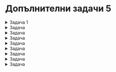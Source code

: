 #  Допълнителни задачи 5

<details>
    <summary>Задача 1</summary>

Какъв ще е резултатът от следния код:
```
x <- c(5, 6, 7, 8, 9, 10)
which(x <= 7)
```
Отговор: 1 2 3
</details>

<details>
    <summary>Задача</summary>

За данните "rat" от пакета "UsingR", съдържащи продължителността на живот на 20 плъха след облъчване с радиация. Напишете ф-я, с която да направите Шапира-Уилк теста за проверка дали продължителността на живот на пръховете е нормално разпределени. Получени са следните резултати. Анализирайте ги.
```
    Shapiro-Wilk normality test
data: rat
W = 0.96134, p-value = 0.571
```

Отговор:
```
shapiro.test(rat)
p-value = 0.571 > 0.05 => приемаме нулевата хипотеза (т.е. данните са нормално разпределени)
```
</details>

<details>
    <summary>Задача</summary>

Майката на Спас одобрява снахите си с вероятност 15%. С колко момичета минимум, Спас трябва да запознае майка си, за да намери правилната невеста с вероятност 80%.

a) qgeom(p = 0.15, prob = 0.8)  
b) qgeom(p = 0.8, prob = 0.15)
c) qbinom(p = 0.8, size = 1, prob = 0.15)
d) dbinom(x = 0.8, size = 1, prob = 0.15)
</details>

</details>

<details>
    <summary>Задача</summary>

Броят на болните деца в училище по дни е както следва:

| Брой болни деца   | 0    |   1  |  2  | 3  | Повече
| Брой дни          | 1800 | 1100 | 440 | 88 | 22

Напишете скрипт в R, с който да проверите дали разпределението на броя на болните деца е Поасоново. Използвайте риск за грешка от първи род 5%. Ако е получен следния резултат:
```
data: f
X-squared: 12.405, df = 4, p-value = 0.01458
```
Анализирайте го.

Отговор:
```
ill_kids <- c(0, 4)
days <- c(1800, 1100, 440, 88, 22)
lambda <- sum(ill_kids * days) / sum(days)
prob <- c(dpois(0; 5, lambda), ppois(4, lambda, lower.tail = FALSE))
chisq.test(days, p = prob)
H0: броят на болните деца е поасоново разпределен
H1: не е поасоново разпределен
p-value е < 0.05 -> нулевата хипотеза (H0) е отхвърлена, приемаме алтернативната
```
</details>

<details>
    <summary>Задача</summary>

Направено е проучване на продължителността на разговорите на клиенти по телефона. Резултати са записани в променливата duration. Напишете скрипт в R, с който да проверите твърдението, че клиентите от популацията, от която е направена извадката, говорят средно (в смисъл на медиана) по 2 мин. Формулирайте хипотезите. Използвайте риск за грешка от първи род 5%. Ако е получен следния резултат:
```
data: duration
V = 7980, p-value = 0.002337
alternative hypothesis: true location is not equal to 2
```
Анализирайте го.

Отговор:
```
H0: клиентите говорят средно по 2 мин
H1: не говорят средно по 2 мин
t.test(duration, conf.level = 0.05, alternative = "two.sided")
Ниво на съгласие: 0.05
От резултатите става явно, че p-value = 0.0023 < 0.05 -> нулевата хипотеза е отхвърлена, приемаме алтернативната.
```
</details>

<details>
    <summary>Задача</summary>

Дадена фирма произвежда компютри - 5% от тях се очаква да имат дефект. Дефектите се появяват независимо един от друг. Нека Х е случайната величина, равна на броя на качествените изделия преди петото дефектно.
a) Симулирайте изходите от 500 наблюдения за Х.
b) Пресметнете вероятността да бъдат произведени точно 120 качествени преди петия дефектен компютър.
c) Намерете минималния брой на качествените компютри, които ще бъдат произведени преди петия дефектен, с вероятност поне 0.95.
</details>

<details>
    <summary>Задача</summary>

Изследван е ръстът на 20-годишни студенти и с помощта на ф-ята summary са получени следните резултати:
158.9 169.2 173.6 174.8 179.7 193.1

Избройте описателните статистики, които описват тези числа.
</details>

<details>
    <summary>Задача</summary>

Интервалите между пристиганията на клиенти в работно време в магазин, измерени в часове, са гама разпределени с параметри 2.6 и 4.

a) Симулирайте интервалите между пристиганията на 400 клиента, като вземете предвид само работното време. - rgeom(400, ) 
b) Начертайте хистограма на данните.  
c) Сравнете хистограмата с теоретичното разпределение.  
</details>

<details>
    <summary>Задача</summary>

Мария за домашното си по география трябвало да намери данни за няколко страни и географски показатели за тях. Тя ги записвала в дейтасет "countries" и първите 6 реда от таблицата изглеждали така:

|   | country  | population2020 | landarea | density |
|---|----------|----------------|----------|---------|
| 1 | Austria  | 9006398        | 82409    | 109     |
| 2 | Bhutan   | NA             | NA       | 20      |
| 3 | Canada   | 37742154       | 9093510  | 4       |
| 4 | Ethiopia | NA             | 1000000  | NA      |
| 5 | Finland  | 5540720        | NA       | NA      |
| 6 | Honduras | NA             | 111890   | 89      |

Напишете код в R, с който да и помогнете да преброи общия брой липсващи стойности "NA", които и остава да попълни за популацията на страните през 2000-та година.
</details>